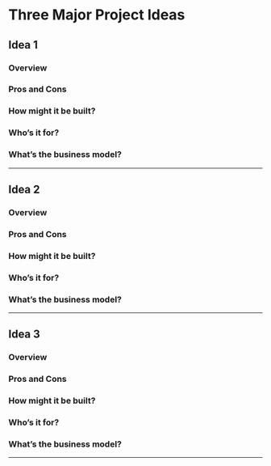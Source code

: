 Three Major Project Ideas
===========================================

Idea 1
------

### Overview

### Pros and Cons

### How might it be built?

### Who’s it for?

### What’s the business model?

*** 

Idea 2
------

### Overview

### Pros and Cons

### How might it be built?

### Who’s it for?

### What’s the business model?

***

Idea 3
------

### Overview

### Pros and Cons

### How might it be built?

### Who’s it for?

### What’s the business model?

***
